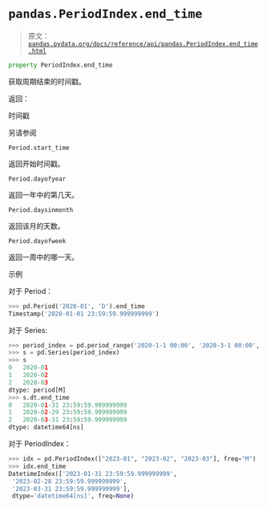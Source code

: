 # `pandas.PeriodIndex.end_time`

> 原文：[`pandas.pydata.org/docs/reference/api/pandas.PeriodIndex.end_time.html`](https://pandas.pydata.org/docs/reference/api/pandas.PeriodIndex.end_time.html)

```py
property PeriodIndex.end_time
```

获取周期结束的时间戳。

返回：

时间戳

另请参阅

`Period.start_time`

返回开始时间戳。

`Period.dayofyear`

返回一年中的第几天。

`Period.daysinmonth`

返回该月的天数。

`Period.dayofweek`

返回一周中的哪一天。

示例

对于 Period：

```py
>>> pd.Period('2020-01', 'D').end_time
Timestamp('2020-01-01 23:59:59.999999999') 
```

对于 Series:

```py
>>> period_index = pd.period_range('2020-1-1 00:00', '2020-3-1 00:00', freq='M')
>>> s = pd.Series(period_index)
>>> s
0   2020-01
1   2020-02
2   2020-03
dtype: period[M]
>>> s.dt.end_time
0   2020-01-31 23:59:59.999999999
1   2020-02-29 23:59:59.999999999
2   2020-03-31 23:59:59.999999999
dtype: datetime64[ns] 
```

对于 PeriodIndex：

```py
>>> idx = pd.PeriodIndex(["2023-01", "2023-02", "2023-03"], freq="M")
>>> idx.end_time
DatetimeIndex(['2023-01-31 23:59:59.999999999',
 '2023-02-28 23:59:59.999999999',
 '2023-03-31 23:59:59.999999999'],
 dtype='datetime64[ns]', freq=None) 
```
